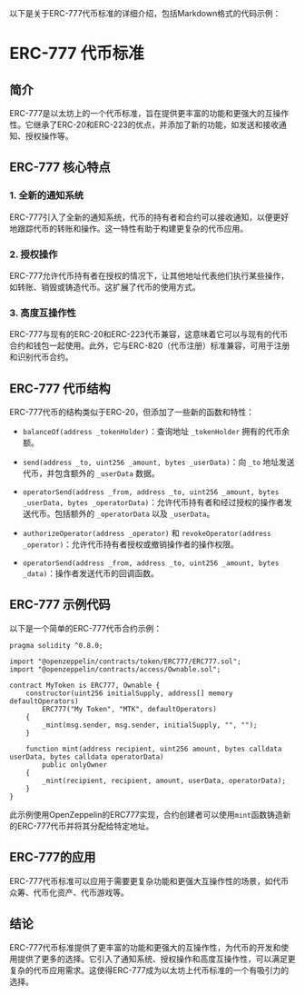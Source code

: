 ﻿以下是关于ERC-777代币标准的详细介绍，包括Markdown格式的代码示例：

# ERC-777 代币标准

## 简介

ERC-777是以太坊上的一个代币标准，旨在提供更丰富的功能和更强大的互操作性。它继承了ERC-20和ERC-223的优点，并添加了新的功能，如发送和接收通知、授权操作等。

## ERC-777 核心特点

### 1. 全新的通知系统

ERC-777引入了全新的通知系统，代币的持有者和合约可以接收通知，以便更好地跟踪代币的转账和操作。这一特性有助于构建更复杂的代币应用。

### 2. 授权操作

ERC-777允许代币持有者在授权的情况下，让其他地址代表他们执行某些操作，如转账、销毁或铸造代币。这扩展了代币的使用方式。

### 3. 高度互操作性

ERC-777与现有的ERC-20和ERC-223代币兼容，这意味着它可以与现有的代币合约和钱包一起使用。此外，它与ERC-820（代币注册）标准兼容，可用于注册和识别代币合约。

## ERC-777 代币结构

ERC-777代币的结构类似于ERC-20，但添加了一些新的函数和特性：

- `balanceOf(address _tokenHolder)`：查询地址 `_tokenHolder` 拥有的代币余额。

- `send(address _to, uint256 _amount, bytes _userData)`：向 `_to` 地址发送代币，并包含额外的 `_userData` 数据。

- `operatorSend(address _from, address _to, uint256 _amount, bytes _userData, bytes _operatorData)`：允许代币持有者和经过授权的操作者发送代币。包括额外的 `_operatorData` 以及 `_userData`。

- `authorizeOperator(address _operator)` 和 `revokeOperator(address _operator)`：允许代币持有者授权或撤销操作者的操作权限。

- `operatorSend(address _from, address _to, uint256 _amount, bytes _data)`：操作者发送代币的回调函数。

## ERC-777 示例代码

以下是一个简单的ERC-777代币合约示例：

```solidity
pragma solidity ^0.8.0;

import "@openzeppelin/contracts/token/ERC777/ERC777.sol";
import "@openzeppelin/contracts/access/Ownable.sol";

contract MyToken is ERC777, Ownable {
    constructor(uint256 initialSupply, address[] memory defaultOperators)
        ERC777("My Token", "MTK", defaultOperators)
    {
        _mint(msg.sender, msg.sender, initialSupply, "", "");
    }

    function mint(address recipient, uint256 amount, bytes calldata userData, bytes calldata operatorData)
        public onlyOwner
    {
        _mint(recipient, recipient, amount, userData, operatorData);
    }
}
```

此示例使用OpenZeppelin的ERC777实现，合约创建者可以使用`mint`函数铸造新的ERC-777代币并将其分配给特定地址。

## ERC-777的应用

ERC-777代币标准可以应用于需要更复杂功能和更强大互操作性的场景，如代币众筹、代币化资产、代币游戏等。

## 结论

ERC-777代币标准提供了更丰富的功能和更强大的互操作性，为代币的开发和使用提供了更多的选择。它引入了通知系统、授权操作和高度互操作性，可以满足更复杂的代币应用需求。这使得ERC-777成为以太坊上代币标准的一个有吸引力的选择。
